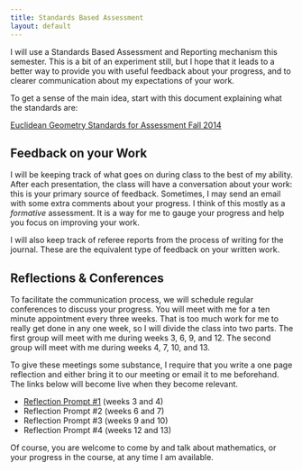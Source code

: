 ```yaml
---
title: Standards Based Assessment
layout: default
---
```


I will use a Standards Based Assessment and Reporting mechanism this semester.
This is a bit of an experiment still, but I hope that it leads to a better way
to provide you with useful feedback about your progress, and to clearer
communication about my expectations of your work.

To get a sense of the main idea, start with this document explaining what the
standards are:

[Euclidean Geometry Standards for Assessment Fall 2014][standards]

## Feedback on your Work

I will be keeping track of what goes on during class to the best of my ability.
After each presentation, the class will have a conversation about your work:
this is your primary source of feedback. Sometimes, I may send an email
with some extra comments about your progress. I think of this mostly as a
_formative_ assessment. It is a way for me to gauge your progress and help you
focus on improving your work.

I will also keep track of referee reports from the process of writing for the
journal. These are the equivalent type of feedback on your written work.

## Reflections & Conferences

To facilitate the communication process, we will schedule regular conferences
to discuss your progress. You will meet with me for a ten minute appointment
every three weeks. That is too much work for me to really get done in any one
week, so I will divide the class into two parts. The first group will meet with
me during weeks 3, 6, 9, and 12. The second group will meet with me during
weeks 4, 7, 10, and 13.

To give these meetings some substance, I require that you write a one page
reflection and either bring it to our meeting or email it to me beforehand.
The links below will become live when they become relevant.

- [Reflection Prompt #1][prompt1] (weeks 3 and 4)
- Reflection Prompt #2 (weeks 6 and 7)
- Reflection Prompt #3 (weeks 9 and 10)
- Reflection Prompt #4 (weeks 12 and 13)

Of course, you are welcome to come by and talk about mathematics, or your
progress in the course, at any time I am available.

[standards]: {{site.baseurl}}/standards-based-assessment/the-standards.html
[prompt1]: {{site.baseurl}}/standards-based-assessment/prompt1.html
[prompt2]: {{site.baseurl}}/standards-based-assessment/prompt2.html
[prompt3]: {{site.baseurl}}/standards-based-assessment/prompt3.html
[prompt4]: {{site.baseurl}}/standards-based-assessment/prompt4.html

